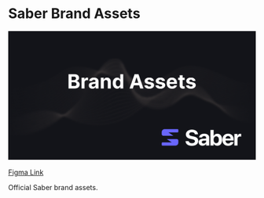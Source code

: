 # Saber Brand Assets

![Saber Brand Assets](./banner.png)

[Figma Link](https://www.figma.com/file/M6fI5elr23Y5rAjGYnXKux/%5BEXT%5D-Saber-Brand-Assets?node-id=0%3A1)

Official Saber brand assets.
